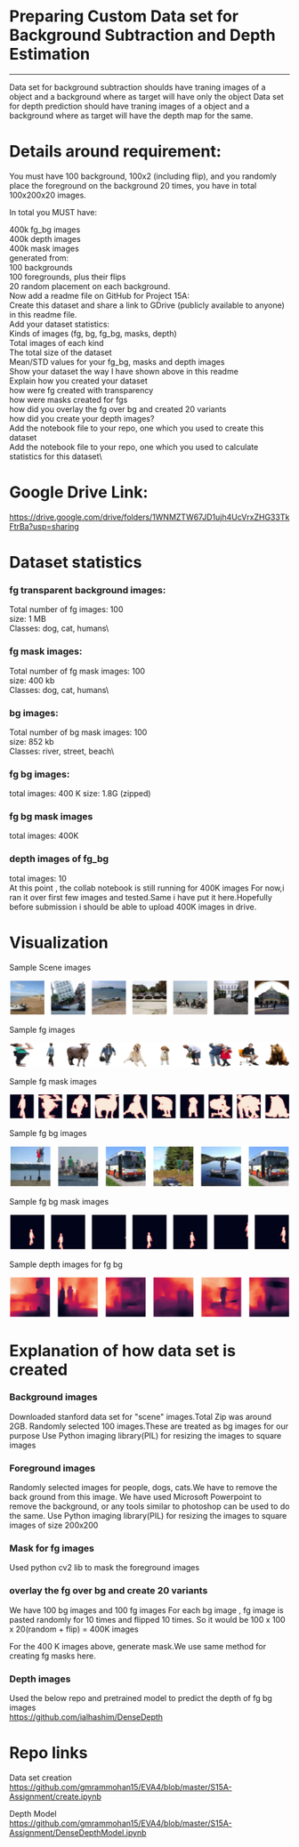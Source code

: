 # Preparing Custom Data set for Background Subtraction and Depth Estimation
________
Data set for background subtraction shoulds have traning images of a object and a background where as target will have only the object Data set for depth prediction should have traning images of a object and a background where as target will have the depth map for the same.

# Details around requirement:
You must have 100 background, 100x2 (including flip), and you randomly place the foreground on the background 20 times, you have in total 100x200x20 images. 

In total you MUST have: 

400k fg_bg images\
400k depth images\
400k mask images\
generated from:\
100 backgrounds\
100 foregrounds, plus their flips\
20 random placement on each background.\
Now add a readme file on GitHub for Project 15A:\
Create this dataset and share a link to GDrive (publicly available to anyone) in this readme file. \
Add your dataset statistics:\
Kinds of images (fg, bg, fg_bg, masks, depth)\
Total images of each kind\
The total size of the dataset\
Mean/STD values for your fg_bg, masks and depth images\
Show your dataset the way I have shown above in this readme\
Explain how you created your dataset\
how were fg created with transparency\
how were masks created for fgs\
how did you overlay the fg over bg and created 20 variants\
how did you create your depth images? \
Add the notebook file to your repo, one which you used to create this dataset\
Add the notebook file to your repo, one which you used to calculate statistics for this dataset\



# Google Drive Link:
https://drive.google.com/drive/folders/1WNMZTW67JD1ujh4UcVrxZHG33TkFtrBa?usp=sharing


# Dataset statistics
### fg transparent background images: 
Total number of fg images: 100\
size: 1 MB\
Classes: dog, cat, humans\

### fg mask images: 
Total number of fg mask images: 100\
size: 400 kb\
Classes: dog, cat, humans\

### bg images:
Total number of bg mask images: 100\
size: 852 kb\
Classes: river, street, beach\

### fg bg images:
total images: 400 K
size: 1.8G (zipped)

### fg bg mask images
total images: 400K

### depth images of fg_bg
total images: 10 \
At this point , the collab notebook is still running for 400K images
For now,i ran it over first few images and tested.Same i have put it here.Hopefully before submission i should be able to upload 400K images in drive.

# Visualization

Sample Scene images

![image](https://github.com/gmrammohan15/EVA4/blob/master/S15A-Assignment/bg_images_readme.png)

Sample fg images

![image](https://github.com/gmrammohan15/EVA4/blob/master/S15A-Assignment/fg_transparent_readme.png)

Sample fg mask images

![image](https://github.com/gmrammohan15/EVA4/blob/master/S15A-Assignment/fg_mask_readme.png)

Sample fg bg images

![image](https://github.com/gmrammohan15/EVA4/blob/master/S15A-Assignment/fg_bg_readme.png)

Sample fg bg mask images

![image](https://github.com/gmrammohan15/EVA4/blob/master/S15A-Assignment/fg_bg_mask_readme.png)

Sample depth images for fg bg 

![image](https://github.com/gmrammohan15/EVA4/blob/master/S15A-Assignment/dd_model_output_readme.png)


# Explanation of how data set is created

### Background images
Downloaded stanford data set for "scene" images.Total Zip was around 2GB.
Randomly selected 100 images.These are treated as bg images for our purpose
Use Python imaging library(PIL) for resizing the images to square images

### Foreground images
Randomly selected images for people, dogs, cats.We have to remove the back ground from this image. We have used Microsoft Powerpoint to remove the background, or any tools similar to photoshop can be used to do the same.
Use Python imaging library(PIL) for resizing the images to square images of size 200x200

### Mask for fg images
Used python cv2 lib to mask the foreground images


### overlay the fg over bg and create 20 variants
We have 100 bg images and 100 fg images
For each bg image , fg image is pasted randomly for 10 times and flipped 10 times.
So it would be 100 x 100 x 20(random + flip)  = 400K images

For the 400 K images above, generate mask.We use same method for creating fg masks here.

### Depth images
Used the below repo and pretrained model to predict the depth of fg bg images\
https://github.com/ialhashim/DenseDepth


# Repo links
Data set creation\
https://github.com/gmrammohan15/EVA4/blob/master/S15A-Assignment/create.ipynb

Depth Model\
https://github.com/gmrammohan15/EVA4/blob/master/S15A-Assignment/DenseDepthModel.ipynb

